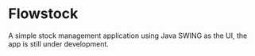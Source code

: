 # Flowstock
A simple stock management application using Java SWING as the UI, the app is still under development.
